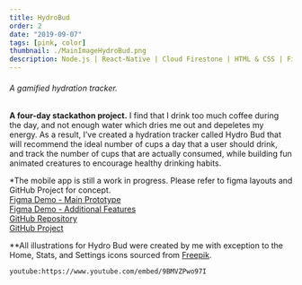 ```yaml
---
title: HydroBud
order: 2
date: "2019-09-07"
tags: [pink, color]
thumbnail: ./MainImageHydroBud.png
description: Node.js | React-Native | Cloud Firestone | HTML & CSS | Figma | Adobe Illustrator
---
```


<div class="kg-width-wide">

###### A gamified hydration tracker.

**A four-day stackathon project.** I find that I drink too much coffee during the day, and not enough water which dries me out and depeletes my energy. As a result, I’ve created a hydration tracker called Hydro Bud that will recommend the ideal number of cups a day that a user should drink, and track the number of cups that are actually consumed, while building fun animated creatures to encourage healthy drinking habits.

\*The mobile app is still a work in progress. Please refer to figma layouts and GitHub Project for concept.<br/>
<a href="https://www.figma.com/proto/mKwVMgt2vAGAANk1Bnkm6r/HYDRO-BUD?node-id=12%3A64&scaling=scale-down"
title="FigmaLayout"
target="_blank"
rel="noopener noreferrer">Figma Demo - Main Prototype</a><br/>
<a href="https://www.figma.com/proto/mKwVMgt2vAGAANk1Bnkm6r/HYDRO-BUD?node-id=7%3A121&scaling=scale-down"
title="FigmaLayout"
target="_blank"
rel="noopener noreferrer">Figma Demo - Additional Features</a><br/>
<a href="https://github.com/DDVVPP/HydroBud"
title="GitHubHydro"
target="_blank"
rel="noopener noreferrer">GitHub Repository
</a><br/>
<a href="https://github.com/DDVVPP/HydroBud/projects/1"
title="GitHubHydroProject"
target="_blank"
rel="noopener noreferrer">GitHub Project
</a>

\*\*All illustrations for Hydro Bud were created by me with exception to the Home, Stats, and Settings icons sourced from <a href="https://www.flaticon.com/authors/freepik" title="Freepik" target="_blank" rel="noopener noreferrer">Freepik</a>.

`youtube:https://www.youtube.com/embed/9BMVZPwo97I`

</div>
